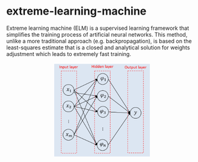 # extreme-learning-machine
Extreme learning machine (ELM) is a supervised learning framework that simplifies the training process of artificial neural networks. This method, unlike a more traditional approach (e.g. backpropagation), is based on the least-squares estimate that is a closed and analytical solution for weights adjustment which leads to extremely fast training.

<p align="center">
  <img src="https://github.com/makquel/extreme-learning-machine/blob/master/img/elm_architecture_git.png" height="50%" width="50%" title="PNN architecture">
</p>

